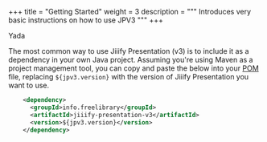 +++
title = "Getting Started"
weight = 3
description = """
Introduces very basic instructions on how to use JPV3
"""
+++

Yada

The most common way to use Jiiify Presentation (v3) is to include it as a dependency in your own Java project. Assuming you're using Maven as a project management tool, 
you can copy and paste the below into your [POM](https://maven.apache.org/pom.html) file, replacing `${jpv3.version}` with the version of Jiiify Presentation you want to 
use.


```xml {linenos=false}
    <dependency>
      <groupId>info.freelibrary</groupId>
      <artifactId>jiiify-presentation-v3</artifactId>
      <version>${jpv3.version}</version>
    </dependency>
```

